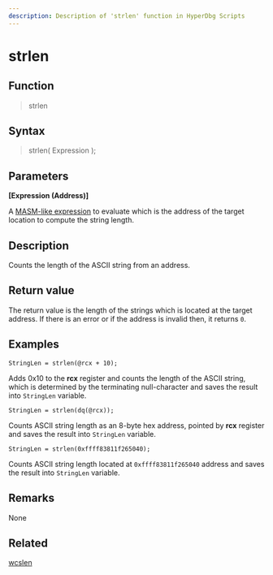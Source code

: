 ```yaml
---
description: Description of 'strlen' function in HyperDbg Scripts
---
```


# strlen

## Function

> strlen

## Syntax

> strlen\( Expression \);

## Parameters

**\[Expression \(Address\)\]**

A [MASM-like expression](https://docs.hyperdbg.org/commands/scripting-language/assumptions-and-evaluations) to evaluate which is the address of the target location to compute the string length.

## Description

Counts the length of the ASCII string from an address.

## Return value

The return value is the length of the strings which is located at the target address. If there is an error or if the address is invalid then, it returns `0`.

## Examples

`StringLen = strlen(@rcx + 10);`

Adds 0x10 to the **rcx** register and counts the length of the ASCII string, which is determined by the terminating null-character and saves the result into `StringLen` variable.

`StringLen = strlen(dq(@rcx));`

Counts ASCII string length as an 8-byte hex address, pointed by **rcx** register and saves the result into `StringLen` variable.

`StringLen = strlen(0xffff83811f265040);`

Counts ASCII string length located at `0xffff83811f265040` address and saves the result into `StringLen` variable.

## **Remarks**

None

## Related

[wcslen](https://docs.hyperdbg.org/commands/scripting-language/functions/strings/wcslen)


